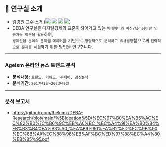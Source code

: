 ## :office: 연구실 소개
- 김경원 교수 소개 (<a href="https://sites.google.com/view/thekimk" target="_blank"><img src="https://img.shields.io/badge/Homepage-4285F4?style=flat-square&logo=Google&logoColor=white"/></a> <a href="https://scholar.google.com/citations?hl=ko&user=nHPe-4UAAAAJ&view_op=list_works&sortby=pubdate" target="_blank"><img src="https://img.shields.io/badge/Google Scholar-4285F4?style=flat-square&logo=Google Scholar&logoColor=white"/></a> <a href="https://www.youtube.com/channel/UCEYxJNI5dhnn_CdC9BEWTuA" target="_blank"><img src="https://img.shields.io/badge/YouTube-FF0000?style=flat-square&logo=YouTube&logoColor=white"/></a> <a href="https://github.com/thekimk" target="_blank"><img src="https://img.shields.io/badge/Github-181717?style=flat-square&logo=Github&logoColor=white"/></a>)
- DEBA 연구실은 디지털경제의 표준이 되어가고 있는 `빅데이터와 머신/딥러닝이란 인공지능 이론을 활용`하여,     
`경제산업 분야의 문제`를 `데이터`를 기반으로 `정량적으로 분석하고 의사결정`함으로써 `전략적으로 문제를 해결`하기 위한 방법을 연구합니다.

---

### Ageism 온라인 뉴스 트랜드 분석
- **분석내용:** `트랜드, 키워드, 주제어, 감성분석`
- **분석기간:** `2017년1월~2023년9월`

---

### 분석 보고서
- https://github.com/thekimk/DEBA-Research/blob/main/%5BIdeation%5D/%EC%97%B0%EA%B5%AC%EC%82%B0%EC%B6%9C%EB%AC%BC_%EC%A4%91%EA%B0%84%EB%B3%B4%EA%B3%A0_%EA%B9%80%EA%B2%BD%EC%9B%90%EC%8B%A0%EC%88%98%EB%AF%BC%ED%97%88%EC%A4%80%EB%85%95.pdf
